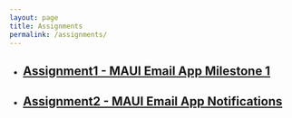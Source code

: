 ```yaml
---
layout: page
title: Assignments
permalink: /assignments/
---
```


- ## [Assignment1 - MAUI Email App Milestone 1](https://yobad.github.io/AppDevIII2024/assignments/assignment1)



- ## [Assignment2 - MAUI Email App Notifications](https://yobad.github.io/AppDevIII2024/assignments/assignment2)
